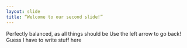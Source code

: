 ```yaml
---
layout: slide
title: “Welcome to our second slide!”
---
```

Perfectly balanced, as all things should be
Use the left arrow to go back!
Guess I have to write stuff here
